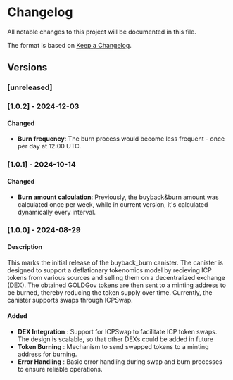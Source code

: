# Changelog
All notable changes to this project will be documented in this file.

The format is based on [Keep a Changelog](https://keepachangelog.com/en/1.0.0/).

## Versions

### [unreleased]

### [1.0.2] - 2024-12-03

#### Changed

- **Burn frequency**: The burn process would become less frequent - once per day at 12:00 UTC.

### [1.0.1] - 2024-10-14

#### Changed

- **Burn amount calculation**: Previously, the buyback&burn amount was calculated once per week, while in current version, it's calculated dynamically every interval.

### [1.0.0] - 2024-08-29

#### Description
This marks the initial release of the buyback_burn canister. The canister is designed to support a deflationary tokenomics model by recieving ICP tokens from various sources and selling them on a decentralized exchange (DEX). The obtained GOLDGov tokens are then sent to a minting address to be burned, thereby reducing the token supply over time. Currently, the canister supports swaps through ICPSwap.

#### Added
- **DEX Integration** : Support for ICPSwap to facilitate ICP token swaps. The design is scalable, so that other DEXs could be added in future
- **Token Burning** : Mechanism to send swapped tokens to a minting address for burning.
- **Error Handling** : Basic error handling during swap and burn processes to ensure reliable operations.